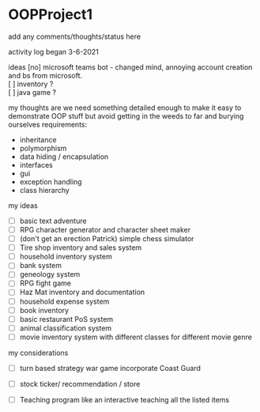 # OOPProject1

add any comments/thoughts/status here  

activity log began 3-6-2021

ideas
[no] microsoft teams bot - changed mind, annoying account creation and bs from microsoft.  
[ ] inventory ?  
[ ] java game ?

my thoughts are we need something detailed enough to make it easy to demonstrate OOP stuff but avoid 
getting in the weeds to far and burying ourselves
  requirements:
  - inheritance
  - polymorphism
  - data hiding / encapsulation
  - interfaces
  - gui
  - exception handling
  - class hierarchy

my ideas
- [ ] basic text adventure
- [ ] RPG character generator and character sheet maker
- [ ] (don't get an erection Patrick) simple chess simulator
- [ ] Tire shop inventory and sales system
- [ ] household inventory system
- [ ] bank system
- [ ] geneology system
- [ ] RPG fight game
- [ ] Haz Mat inventory and documentation
- [ ] household expense system
- [ ] book inventory
- [ ] basic restaurant PoS system
- [ ] animal classification system
- [ ] movie inventory system with different classes for different movie genre

my considerations
- [ ] turn based strategy war game incorporate Coast Guard
- [ ] stock ticker/ recommendation / store
- [ ] Teaching program like an interactive teaching all the listed items

